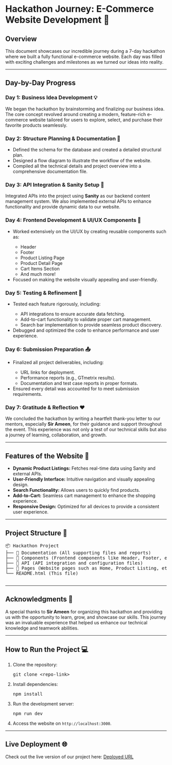   <h1>Hackathon Journey: E-Commerce Website Development 🚀</h1>
  <h2>Overview</h2>
  <p>
    This document showcases our incredible journey during a 7-day hackathon where we built a fully functional
    e-commerce website. Each day was filled with exciting challenges and milestones as we turned our ideas into reality.
  </p>
<hr>

  <h2>Day-by-Day Progress</h2>

  <h3>Day 1: Business Idea Development 💡</h3>
  <p>
    We began the hackathon by brainstorming and finalizing our business idea. The core concept revolved around creating
    a modern, feature-rich e-commerce website tailored for users to explore, select, and purchase their favorite products
    seamlessly.
  </p>

  <h3>Day 2: Structure Planning & Documentation 📝</h3>
  <ul>
    <li>Defined the schema for the database and created a detailed structural plan.</li>
    <li>Designed a flow diagram to illustrate the workflow of the website.</li>
    <li>Compiled all the technical details and project overview into a comprehensive documentation file.</li>
  </ul>

  <h3>Day 3: API Integration & Sanity Setup 🔗</h3>
 <p>
    Integrated APIs into the project using <strong>Sanity</strong> as our backend content management system. We also
    implemented external APIs to enhance functionality and provide dynamic data to our website.
  </p>

  <h3>Day 4: Frontend Development & UI/UX Components 🎨</h3>
  <ul>
    <li>Worked extensively on the UI/UX by creating reusable components such as:</li>
    <ul>
      <li>Header</li>
      <li>Footer</li>
      <li>Product Listing Page</li>
      <li>Product Detail Page</li>
      <li>Cart Items Section</li>
      <li>And much more!</li>
    </ul>
    <li>Focused on making the website visually appealing and user-friendly.</li>
  </ul>

  <h3>Day 5: Testing & Refinement 🔧</h3>
  <ul>
    <li>Tested each feature rigorously, including:</li>
    <ul>
      <li>API integrations to ensure accurate data fetching.</li>
      <li>Add-to-cart functionality to validate proper cart management.</li>
      <li>Search bar implementation to provide seamless product discovery.</li>
    </ul>
    <li>Debugged and optimized the code to enhance performance and user experience.</li>
  </ul>

  <h3>Day 6: Submission Preparation 📤</h3>
  <ul>
    <li>Finalized all project deliverables, including:</li>
    <ul>
      <li>URL links for deployment.</li>
      <li>Performance reports (e.g., GTmetrix results).</li>
      <li>Documentation and test case reports in proper formats.</li>
    </ul>
    <li>Ensured every detail was accounted for to meet submission requirements.</li>
  </ul>

  <h3>Day 7: Gratitude & Reflection ❤️</h3>
  <p>
    We concluded the hackathon by writing a heartfelt thank-you letter to our mentors, especially <strong>Sir Ameen</strong>,
    for their guidance and support throughout the event. This experience was not only a test of our technical skills but also
    a journey of learning, collaboration, and growth.
  </p>

  <hr>

  <h2>Features of the Website 🌟</h2>
  <ul>
    <li><strong>Dynamic Product Listings:</strong> Fetches real-time data using Sanity and external APIs.</li>
    <li><strong>User-Friendly Interface:</strong> Intuitive navigation and visually appealing design.</li>
    <li><strong>Search Functionality:</strong> Allows users to quickly find products.</li>
    <li><strong>Add-to-Cart:</strong> Seamless cart management to enhance the shopping experience.</li>
    <li><strong>Responsive Design:</strong> Optimized for all devices to provide a consistent user experience.</li>
  </ul>

  <hr>

  <h2>Project Structure 📂</h2>
  <pre>
📦 Hackathon Project  
├── 📁 Documentation (All supporting files and reports)  
├── 📁 Components (Frontend components like Header, Footer, etc.)  
├── 📁 API (API integration and configuration files)  
├── 📁 Pages (Website pages such as Home, Product Listing, etc.)  
└── README.html (This file)
  </pre>

  <hr>

  <h2>Acknowledgments 🙏</h2>
  <p>
    A special thanks to <strong>Sir Ameen</strong> for organizing this hackathon and providing us with the opportunity
    to learn, grow, and showcase our skills. This journey was an invaluable experience that helped us enhance our technical
    knowledge and teamwork abilities.
  </p>

  <hr>

  <h2>How to Run the Project 💻</h2>
  <ol>
    <li>Clone the repository:
      <pre>git clone &lt;repo-link&gt;</pre>
    </li>
    <li>Install dependencies:
      <pre>npm install</pre>
    </li>
    <li>Run the development server:
      <pre>npm run dev</pre>
    </li>
    <li>Access the website on <code>http://localhost:3000</code>.</li>
  </ol>

  <hr>

  <h2>Live Deployment 🌐</h2>
  <p>Check out the live version of our project here: <a href="https://shoe-nike-figma-hackathon.netlify.app/">Deployed URL</a></p>
